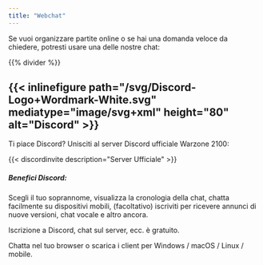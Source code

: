 ```yaml
---
title: "Webchat"
---
```


Se vuoi organizzare partite online o se hai una domanda veloce da chiedere, potresti usare una delle nostre chat:

{{% divider %}}

## {{< inlinefigure path="/svg/Discord-Logo+Wordmark-White.svg" mediatype="image/svg+xml" height="80" alt="Discord" >}}

Ti piace Discord? Unisciti al server Discord ufficiale Warzone 2100:

{{< discordinvite description="Server Ufficiale" >}}

##### Benefici Discord:

Scegli il tuo soprannome, visualizza la cronologia della chat, chatta facilmente su dispositivi mobili, (facoltativo) iscriviti per ricevere annunci di nuove versioni, chat vocale e altro ancora.

Iscrizione a Discord, chat sul server, ecc. è gratuito.

Chatta nel tuo browser o scarica i client per Windows / macOS / Linux / mobile.
